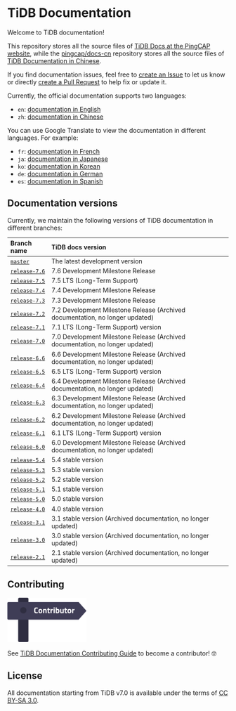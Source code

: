 # TiDB Documentation

Welcome to TiDB documentation!

This repository stores all the source files of [TiDB Docs at the PingCAP website](https://docs.pingcap.com/tidb/stable), while the [pingcap/docs-cn](https://github.com/pingcap/docs-cn) repository stores all the source files of [TiDB Documentation in Chinese](https://docs.pingcap.com/zh/tidb/stable).

If you find documentation issues, feel free to [create an Issue](https://github.com/pingcap/docs/issues/new/choose) to let us know or directly [create a Pull Request](/CONTRIBUTING.md#how-to-contribute) to help fix or update it.

Currently, the official documentation supports two languages:

- `en`: [documentation in English](https://docs.pingcap.com/tidb/stable)
- `zh`: [documentation in Chinese](https://docs.pingcap.com/zh/tidb/stable)

You can use Google Translate to view the documentation in different languages. For example:

- `fr`: [documentation in French](https://docs-pingcap-com.translate.goog/tidb/stable?_x_tr_sl=auto&_x_tr_tl=fr&_x_tr_hl=en&_x_tr_pto=wapp&_x_tr_hist=true)
- `ja`: [documentation in Japanese](https://docs-pingcap-com.translate.goog/tidb/stable?_x_tr_sl=auto&_x_tr_tl=ja&_x_tr_hl=en&_x_tr_pto=wapp&_x_tr_hist=true)
- `ko`: [documentation in Korean](https://docs-pingcap-com.translate.goog/tidb/stable?_x_tr_sl=auto&_x_tr_tl=ko&_x_tr_hl=en&_x_tr_pto=wapp&_x_tr_hist=true)
- `de`: [documentation in German](https://docs-pingcap-com.translate.goog/tidb/stable?_x_tr_sl=auto&_x_tr_tl=de&_x_tr_hl=en&_x_tr_pto=wapp&_x_tr_hist=true)
- `es`: [documentation in Spanish](https://docs-pingcap-com.translate.goog/tidb/stable?_x_tr_sl=auto&_x_tr_tl=es&_x_tr_hl=en&_x_tr_pto=wapp&_x_tr_hist=true)

## Documentation versions

Currently, we maintain the following versions of TiDB documentation in different branches:

| Branch name | TiDB docs version |
| :---------|:----------|
| [`master`](https://github.com/pingcap/docs/tree/master) | The latest development version |
| [`release-7.6`](https://github.com/pingcap/docs/tree/release-7.4) | 7.6 Development Milestone Release |
| [`release-7.5`](https://github.com/pingcap/docs/tree/release-7.5) | 7.5 LTS (Long-Term Support) |
| [`release-7.4`](https://github.com/pingcap/docs/tree/release-7.4) | 7.4 Development Milestone Release |
| [`release-7.3`](https://github.com/pingcap/docs/tree/release-7.3) | 7.3 Development Milestone Release |
| [`release-7.2`](https://github.com/pingcap/docs/tree/release-7.2) | 7.2 Development Milestone Release (Archived documentation, no longer updated) |
| [`release-7.1`](https://github.com/pingcap/docs/tree/release-7.1) | 7.1 LTS (Long-Term Support) version |
| [`release-7.0`](https://github.com/pingcap/docs/tree/release-7.0) | 7.0 Development Milestone Release (Archived documentation, no longer updated) |
| [`release-6.6`](https://github.com/pingcap/docs/tree/release-6.6) | 6.6 Development Milestone Release (Archived documentation, no longer updated) |
| [`release-6.5`](https://github.com/pingcap/docs/tree/release-6.5) | 6.5 LTS (Long-Term Support) version |
| [`release-6.4`](https://github.com/pingcap/docs/tree/release-6.4) | 6.4 Development Milestone Release (Archived documentation, no longer updated) |
| [`release-6.3`](https://github.com/pingcap/docs/tree/release-6.3) | 6.3 Development Milestone Release (Archived documentation, no longer updated) |
| [`release-6.2`](https://github.com/pingcap/docs/tree/release-6.2) | 6.2 Development Milestone Release (Archived documentation, no longer updated) |
| [`release-6.1`](https://github.com/pingcap/docs/tree/release-6.1) | 6.1 LTS (Long-Term Support) version |
| [`release-6.0`](https://github.com/pingcap/docs/tree/release-6.0) | 6.0 Development Milestone Release (Archived documentation, no longer updated) |
| [`release-5.4`](https://github.com/pingcap/docs/tree/release-5.4) | 5.4 stable version |
| [`release-5.3`](https://github.com/pingcap/docs/tree/release-5.3) | 5.3 stable version |
| [`release-5.2`](https://github.com/pingcap/docs/tree/release-5.2) | 5.2 stable version |
| [`release-5.1`](https://github.com/pingcap/docs/tree/release-5.1) | 5.1 stable version |
| [`release-5.0`](https://github.com/pingcap/docs/tree/release-5.0) | 5.0 stable version |
| [`release-4.0`](https://github.com/pingcap/docs/tree/release-4.0) | 4.0 stable version |
| [`release-3.1`](https://github.com/pingcap/docs/tree/release-3.1) | 3.1 stable version (Archived documentation, no longer updated) |
| [`release-3.0`](https://github.com/pingcap/docs/tree/release-3.0) | 3.0 stable version (Archived documentation, no longer updated) |
| [`release-2.1`](https://github.com/pingcap/docs/tree/release-2.1) | 2.1 stable version (Archived documentation, no longer updated) |

## Contributing

[<img src="media/contribution-map.png" alt="contribution-map" width="180"></img>](https://github.com/pingcap/docs/blob/master/credits.md)

See [TiDB Documentation Contributing Guide](/CONTRIBUTING.md) to become a contributor! 🤓

## License

All documentation starting from TiDB v7.0 is available under the terms of [CC BY-SA 3.0](https://creativecommons.org/licenses/by-sa/3.0/).
